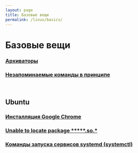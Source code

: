 ```yaml
---
layout: page
title: Базовые вещи
permalink: /linux/basics/
---
```


# Базовые вещи


### [Архиваторы](/linux/basics/archives/)

### [Незапоминаемые команды в принципе](/linux/basics/commands/)


<br/>

## Ubuntu

### [Инсталляция Google Chrome](/linux/basics/ubuntu/chrome/)

### [Unable to locate package *****.so.*](/linux/basics/ubuntu/Install-package-for-missing-libraries/)


### [Команды запуска сервисов systemd (systemctl)](/linux/basics/systemctl/)
